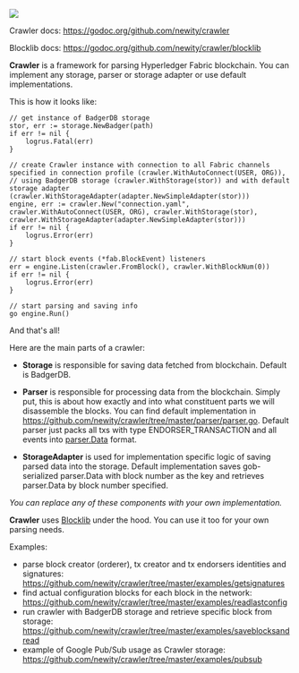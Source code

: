 ![](https://github.com/newity/crawler/workflows/unit-tests/badge.svg)

Crawler docs: https://godoc.org/github.com/newity/crawler

Blocklib docs: https://godoc.org/github.com/newity/crawler/blocklib

**Crawler** is a framework for parsing Hyperledger Fabric blockchain. You can implement any storage, parser or storage adapter or use default implementations. 

This is how it looks like:

    // get instance of BadgerDB storage
    stor, err := storage.NewBadger(path)
    if err != nil {
    	logrus.Fatal(err)
    }
    
    // create Crawler instance with connection to all Fabric channels specified in connection profile (crawler.WithAutoConnect(USER, ORG)),
    // using BadgerDB storage (crawler.WithStorage(stor)) and with default storage adapter (crawler.WithStorageAdapter(adapter.NewSimpleAdapter(stor)))
    engine, err := crawler.New("connection.yaml", crawler.WithAutoConnect(USER, ORG), crawler.WithStorage(stor), crawler.WithStorageAdapter(adapter.NewSimpleAdapter(stor)))
	if err != nil {
		logrus.Error(err)
	}

    // start block events (*fab.BlockEvent) listeners
	err = engine.Listen(crawler.FromBlock(), crawler.WithBlockNum(0))
	if err != nil {
		logrus.Error(err)
	}

    // start parsing and saving info
	go engine.Run()

And that's all!

Here are the main parts of a crawler:

- **Storage** is responsible for saving data fetched from blockchain. Default is BadgerDB. 

- **Parser** is responsible for processing data from the blockchain. Simply put, this is about how exactly and into what constituent parts we will disassemble the blocks. You can find default implementation in https://github.com/newity/crawler/tree/master/parser/parser.go. Default parser just packs all txs with type ENDORSER_TRANSACTION and all events into [parser.Data](https://github.com/newity/crawler/blob/master/parser/models.go#L13) format. 

- **StorageAdapter** is used for implementation specific logic of saving parsed data into the storage. Default implementation saves gob-serialized parser.Data with block number as the key and retrieves parser.Data by block number specified.

_You can replace any of these components with your own implementation._

**Crawler**  uses [Blocklib](https://godoc.org/github.com/newity/crawler/blocklib) under the hood. You can use it too for your own parsing needs. 

Examples: 

- parse block creator (orderer), tx creator and tx endorsers identities and signatures: https://github.com/newity/crawler/tree/master/examples/getsignatures
- find actual configuration blocks for each block in the network: https://github.com/newity/crawler/tree/master/examples/readlastconfig
- run crawler with BadgerDB storage and retrieve specific block from storage: https://github.com/newity/crawler/tree/master/examples/saveblocksandread
- example of Google Pub/Sub usage as Crawler storage: https://github.com/newity/crawler/tree/master/examples/pubsub
